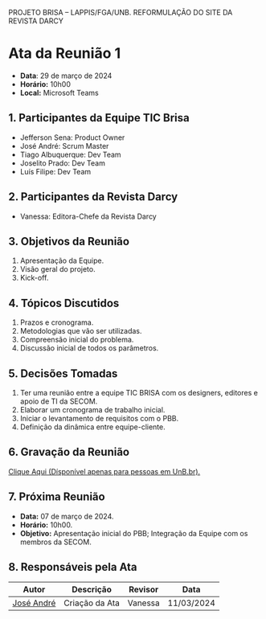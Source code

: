 PROJETO BRISA – LAPPIS/FGA/UNB. 
REFORMULAÇÃO DO SITE DA REVISTA DARCY

# Ata da Reunião 1 
- **Data**: 29 de março de 2024
- **Horário:** 10h00
- **Local:** Microsoft Teams

## 1. Participantes da Equipe TIC Brisa

- Jefferson Sena: Product Owner
- José André: Scrum Master
- Tiago Albuquerque: Dev Team
- Joselito Prado: Dev Team
- Luís Filipe: Dev Team

## 2. Participantes da Revista Darcy

- Vanessa: Editora-Chefe da Revista Darcy

## 3. Objetivos da Reunião

1. Apresentação da Equipe.
2. Visão geral do projeto.
3. Kick-off.

## 4. Tópicos Discutidos

1. Prazos e cronograma.
2. Metodologias que vão ser utilizadas.
3. Compreensão inicial do problema.
4. Discussão inicial de todos os parâmetros.

## 5. Decisões Tomadas

1. Ter uma reunião entre a equipe TIC BRISA com os designers, editores e apoio de TI da SECOM.
2. Elaborar um cronograma de trabalho inicial.
3. Iniciar o levantamento de requisitos com o PBB.
4. Definição da dinâmica entre equipe-cliente.

## 6. Gravação da Reunião
[Clique Aqui (Dísponível apenas para pessoas em UnB.br).](https://unbbr.sharepoint.com/:v:/s/BRISA-RevistaDarcy/EQXD0NyUTyFBiEbvEFyYVcMBGWTlZMl61eIlwGHvpEhLVQ?e=OQU3df&nav=eyJyZWZlcnJhbEluZm8iOnsicmVmZXJyYWxBcHAiOiJTdHJlYW1XZWJBcHAiLCJyZWZlcnJhbFZpZXciOiJTaGFyZURpYWxvZy1MaW5rIiwicmVmZXJyYWxBcHBQbGF0Zm9ybSI6IldlYiIsInJlZmVycmFsTW9kZSI6InZpZXcifX0%3D)

## 7. Próxima Reunião

- **Data:** 07 de março de 2024.
- **Horário:** 10h00.
- **Objetivo:** Apresentação inicial do PBB; Integração da Equipe com os membros da SECOM.

## 8. Responsáveis pela Ata
| Autor | Descrição | Revisor | Data |
| ----- | --------- | ---- | ----- |
| [José André ](https://github.com/joseandre25)  | Criação da Ata | Vanessa | 11/03/2024 |




